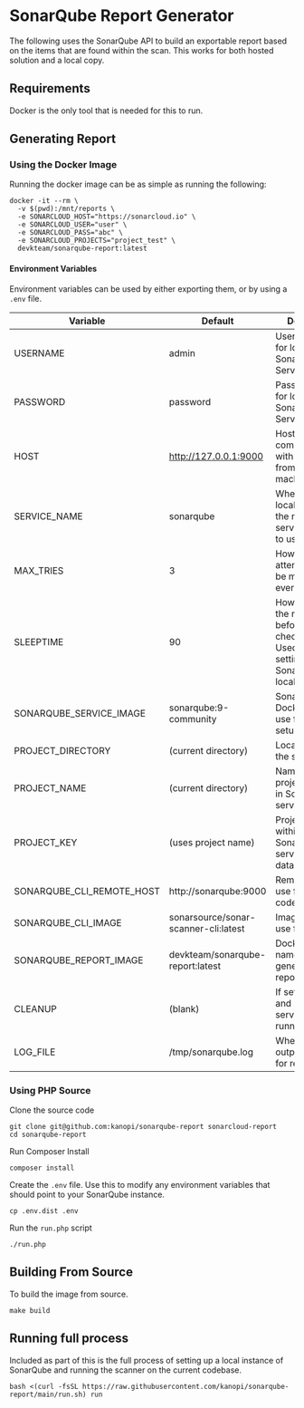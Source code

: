 # SonarQube Report Generator

The following uses the SonarQube API to build an exportable report based on 
the items that are found within the scan. This works for both hosted solution 
and a local copy.

## Requirements

Docker is the only tool that is needed for this to run.

## Generating Report

### Using the Docker Image

Running the docker image can be as simple as running the following:

```shell
docker -it --rm \
  -v $(pwd):/mnt/reports \
  -e SONARCLOUD_HOST="https://sonarcloud.io" \
  -e SONARCLOUD_USER="user" \
  -e SONARCLOUD_PASS="abc" \
  -e SONARCLOUD_PROJECTS="project_test" \
  devkteam/sonarqube-report:latest
```

#### Environment Variables

Environment variables can be used by either exporting them, or by using a `.env` file.

| Variable                  | Default                              | Description                                                                                           |
|---------------------------|--------------------------------------|-------------------------------------------------------------------------------------------------------|
| USERNAME                  | admin                                | Username used for logging into SonarQube Service                                                      |
| PASSWORD                  | password                             | Password used for logging into SonarQube Service                                                      |
| HOST                      | http://127.0.0.1:9000                | Hostname to communicate with SonarQube from the host machine                                          |
| SERVICE_NAME              | sonarqube                            | When setting up locally what is the name of the service/container to use.                             |
| MAX_TRIES                 | 3                                    | How many attempts should be made before everything fails                                              |
| SLEEPTIME                 | 90                                   | How long should the requests wait before they check again.<br>Used when setting up SonarQube locally. |
| SONARQUBE_SERVICE_IMAGE   | sonarqube:9-community                | SonarQube Docker image to use for local setup                                                         |
| PROJECT_DIRECTORY         | (current directory)                  | Location to run the scan from                                                                         |
| PROJECT_NAME              | (current directory)                  | Name of the project to create in SonarQube service                                                    |
| PROJECT_KEY               | (uses project name)                  | Project key within SonarQube service to pull data for                                                 |
| SONARQUBE_CLI_REMOTE_HOST | http://sonarqube:9000                | Remote host to use for sending code scan                                                              |
| SONARQUBE_CLI_IMAGE       | sonarsource/sonar-scanner-cli:latest | Image name to use for running                                                                         |
| SONARQUBE_REPORT_IMAGE    | devkteam/sonarqube-report:latest     | Docker image name to use for generating the report                                                    |
| CLEANUP                   | (blank)                              | If set will delete and remove all services after running                                              |
| LOG_FILE                  | /tmp/sonarqube.log                   | Where should all output be sent to for reviewing                                                      |

### Using PHP Source

Clone the source code

```shell
git clone git@github.com:kanopi/sonarqube-report sonarcloud-report
cd sonarqube-report
```

Run Composer Install

```shell
composer install
```

Create the `.env` file. Use this to modify any environment variables that should
point to your SonarQube instance.

```shell
cp .env.dist .env
```

Run the `run.php` script

```shell
./run.php
```

## Building From Source

To build the image from source.

```shell
make build
```

## Running full process

Included as part of this is the full process of setting up a local instance of SonarQube and running the scanner on the 
current codebase.

```shell
bash <(curl -fsSL https://raw.githubusercontent.com/kanopi/sonarqube-report/main/run.sh) run
```